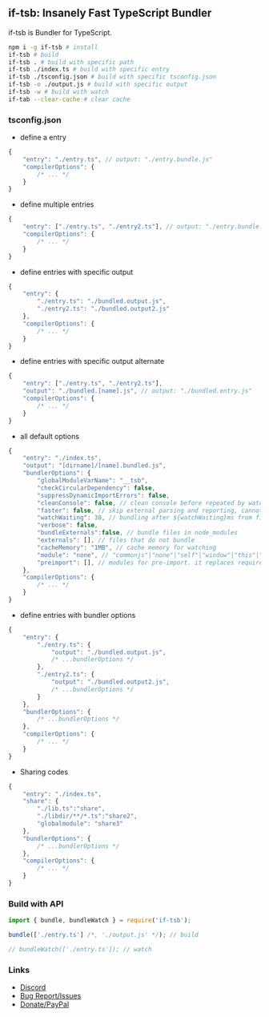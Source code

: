 ## if-tsb: Insanely Fast TypeScript Bundler
if-tsb is Bundler for TypeScript.

```sh
npm i -g if-tsb # install
if-tsb # build
if-tsb . # build with specific path
if-tsb ./index.ts # build with specific entry
if-tsb ./tsconfig.json # build with specific tsconfig.json
if-tsb -o ./output.js # build with specific output
if-tsb -w # build with watch
if-tab --clear-cache # clear cache
```


### tsconfig.json

* define a entry  
```js
{
    "entry": "./entry.ts", // output: "./entry.bundle.js"
    "compilerOptions": {
        /* ... */
    }
}
```
* define multiple entries  
```js
{
    "entry": ["./entry.ts", "./entry2.ts"], // output: "./entry.bundle.js", "./entry2.bundle.js"
    "compilerOptions": {
        /* ... */
    }
}
```
* define entries with specific output  
```js
{
    "entry": {
        "./entry.ts": "./bundled.output.js",
        "./entry2.ts": "./bundled.output2.js"
    },
    "compilerOptions": {
        /* ... */
    }
}
```
* define entries with specific output alternate  
```js
{
    "entry": ["./entry.ts", "./entry2.ts"],
    "output": "./bundled.[name].js", // output: "./bundled.entry.js"
    "compilerOptions": {
        /* ... */
    }
}
```
* all default options
```js
{
    "entry": "./index.ts",
    "output": "[dirname]/[name].bundled.js",
    "bundlerOptions": {
        "globalModuleVarName": "__tsb",
        "checkCircularDependency": false, 
        "suppressDynamicImportErrors": false, 
        "cleanConsole": false, // clean console before repeated by watch
        "faster": false, // skip external parsing and reporting, cannot emit some d.ts and will not replace enum const
        "watchWaiting": 30, // bundling after ${watchWaiting}ms from file modifying
        "verbose": false,
        "bundleExternals":false, // bundle files in node_modules
        "externals": [], // files that do not bundle
        "cacheMemory": "1MB", // cache memory for watching
        "module": "none", // "commonjs"|"none"|"self"|"window"|"this"|"var (varname)"|"let (varname)"|"const (varname)"
        "preimport": [], // modules for pre-import. it replaces require('name') to __tsb.name
    },
    "compilerOptions": {
        /* ... */
    }
}
```
* define entries with bundler options  
```js
{
    "entry": {
        "./entry.ts": {
            "output": "./bundled.output.js",
            /* ...bundlerOptions */
        },
        "./entry2.ts": {
            "output": "./bundled.output2.js",
            /* ...bundlerOptions */
        }
    },
    "bundlerOptions": {
        /* ...bundlerOptions */
    },
    "compilerOptions": {
        /* ... */
    }
}
```
* Sharing codes  
```js
{
    "entry": "./index.ts",
    "share": {
        "./lib.ts":"share",
        "./libdir/**/*.ts":"share2",
        "globalmodule": "share3"
    },
    "bundlerOptions": {
        /* ...bundlerOptions */
    },
    "compilerOptions": {
        /* ... */
    }
}
```

### Build with API
```ts
import { bundle, bundleWatch } = require('if-tsb');

bundle(['./entry.ts'] /*, './output.js' */); // build

// bundleWatch(['./entry.ts']); // watch

```

### Links
* [Discord](https://discord.gg/pC9XdkC)
* [Bug Report/Issues](https://github.com/bdsx/if-tsb/issues)
* [Donate/PayPal](https://rua.kr/webapp/donate)
